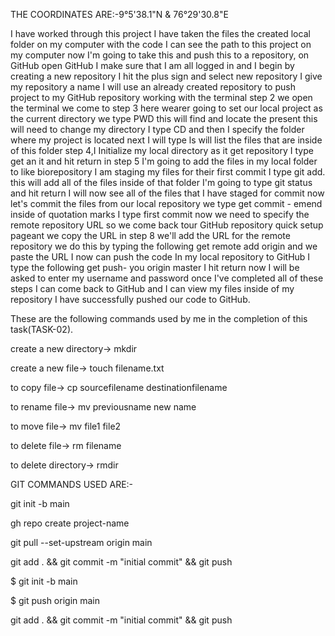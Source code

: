 THE COORDINATES ARE:-9°5'38.1"N  &  76°29'30.8"E

I have worked through this project I have taken the files the  created  local folder on my computer with the code I can see the path to this project on my computer  now I'm going to take this  and push this to a repository, on GitHub open GitHub I make sure that I am all logged in and I begin by creating a new repository I hit the plus sign and select new repository I give my repository a name I will  use an already created repository to push project to my GitHub repository working with the terminal step 2 we open the terminal we come to step 3 here wearer going to set our local project as the current directory we type PWD this will find and locate the present this will need to change my directory I type CD and then I specify the folder where my project is located next I will type ls will list the files that are inside of this folder step 4,I Initialize my local directory as it get repository I type get an it and hit return in step 5 I'm going to add the files in my local folder to like biorepository I am staging my files for their first commit I type git add. this will add all of the files inside of that folder I'm going to type git status and hit return I will now see all of the files that I have staged for commit now let's commit the files from our local repository we type get commit - emend inside of quotation marks I type first commit now we need to specify the remote repository URL so we come back tour GitHub repository quick setup pageant we copy the URL in step 8 we'll add the URL for the remote repository we do this by typing the following get remote add origin and we paste the URL I now can push the code In my local repository to GitHub I type the following get push- you origin master I hit return now I will be asked to enter my username and password once I've completed all of these steps I can come back to GitHub and I can view my files inside of my repository I have successfully pushed our code to GitHub.

These are the following commands used by me in the completion of this task(TASK-02).

create a new directory->    mkdir <directoryname>
  
create a new file->         touch filename.txt
  
to copy file->              cp sourcefilename destinationfilename
  
to rename file->            mv previousname new name
  
to move file->              mv file1 file2
  
to delete file->            rm filename
  
to delete directory->       rmdir <directoryname>
  
  
  GIT COMMANDS USED ARE:-
  
git init -b main
  
gh repo create project-name
  
git pull --set-upstream origin main
  
git add . && git commit -m "initial commit" && git push
  
$ git init -b main
  
$ git push origin main
  
git add . && git commit -m "initial commit" && git push

